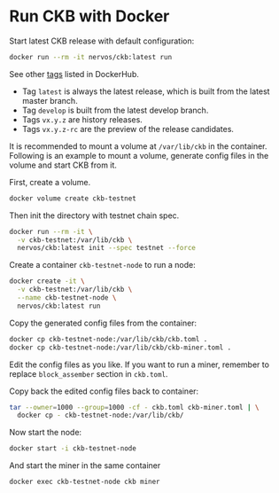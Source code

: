 # Run CKB with Docker

Start latest CKB release with default configuration:

```bash
docker run --rm -it nervos/ckb:latest run
```

See other
[tags](https://hub.docker.com/r/nervos/ckb/tags)
listed in DockerHub.

- Tag `latest` is always the latest release, which is built from the latest
  master branch.
- Tag `develop` is built from the latest develop branch.
- Tags `vx.y.z` are history releases.
- Tags `vx.y.z-rc` are the preview of the release candidates.

It is recommended to mount a volume at `/var/lib/ckb` in the container.
Following is an example to mount a volume, generate config files in the volume
and start CKB from it.

First, create a volume.

```bash
docker volume create ckb-testnet
```

Then init the directory with testnet chain spec.

```bash
docker run --rm -it \
  -v ckb-testnet:/var/lib/ckb \
  nervos/ckb:latest init --spec testnet --force
```

Create a container `ckb-testnet-node` to run a node:

```bash
docker create -it \
  -v ckb-testnet:/var/lib/ckb \
  --name ckb-testnet-node \
  nervos/ckb:latest run
```

Copy the generated config files from the container:

```bash
docker cp ckb-testnet-node:/var/lib/ckb/ckb.toml .
docker cp ckb-testnet-node:/var/lib/ckb/ckb-miner.toml .
```

Edit the config files as you like. If you want to run a miner, remember to
replace `block_assember` section in `ckb.toml`.

Copy back the edited config files back to container:

```bash
tar --owner=1000 --group=1000 -cf - ckb.toml ckb-miner.toml | \
  docker cp - ckb-testnet-node:/var/lib/ckb/
```

Now start the node:

```bash
docker start -i ckb-testnet-node
```

And start the miner in the same container

```bash
docker exec ckb-testnet-node ckb miner
```
